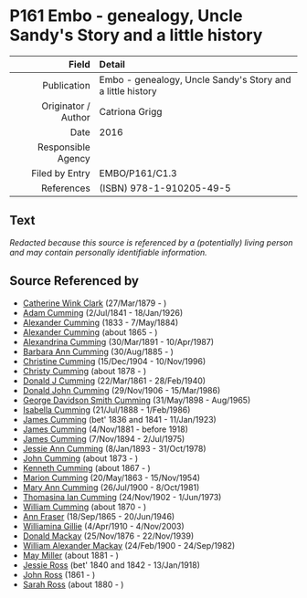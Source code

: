 ﻿---
layout: page
permalink: /sources/s95058656
---

# P161 Embo - genealogy, Uncle Sandy's Story and a little history

Field | Detail
---:|:---
Publication | Embo - genealogy, Uncle Sandy's Story and a little history
Originator / Author | Catriona Grigg
Date | 2016
Responsible Agency | 
Filed by Entry | EMBO/P161/C1.3
References | (ISBN) 978-1-910205-49-5

## Text

_Redacted because this source is referenced by a (potentially) living person and may contain personally identifiable information._

## Source Referenced by

* [Catherine Wink Clark](../people/@35162161@-catherine-wink-clark-b1879-3-27-d.md) (27/Mar/1879 - )
* [Adam Cumming](../people/@55409960@-adam-cumming-b1841-7-2-d1926-1-18.md) (2/Jul/1841 - 18/Jan/1926)
* [Alexander Cumming](../people/@7028096@-alexander-cumming-b1833-d1884-5-7.md) (1833 - 7/May/1884)
* [Alexander Cumming](../people/@7306221@-alexander-cumming-b1865-d.md) (about 1865 - )
* [Alexandrina Cumming](../people/@57186713@-alexandrina-cumming-b1891-3-30-d1987-4-10.md) (30/Mar/1891 - 10/Apr/1987)
* [Barbara Ann Cumming](../people/@57039529@-barbara-ann-cumming-b1885-8-30-d.md) (30/Aug/1885 - )
* [Christine Cumming](../people/@24328630@-christine-cumming-b1904-12-15-d1996-11-10.md) (15/Dec/1904 - 10/Nov/1996)
* [Christy Cumming](../people/@94377968@-christy-cumming-b1878-d.md) (about 1878 - )
* [Donald J Cumming](../people/@20465544@-donald-j-cumming-b1861-3-22-d1940-2-28.md) (22/Mar/1861 - 28/Feb/1940)
* [Donald John Cumming](../people/@22331378@-donald-john-cumming-b1906-11-29-d1986-3-15.md) (29/Nov/1906 - 15/Mar/1986)
* [George Davidson Smith Cumming](../people/@13773669@-george-davidson-smith-cumming-b1898-5-31-d1965-8.md) (31/May/1898 - Aug/1965)
* [Isabella Cumming](../people/@84684994@-isabella-cumming-b1888-7-21-d1986-2-1.md) (21/Jul/1888 - 1/Feb/1986)
* [James Cumming](../people/@66384942@-james-cumming-b1836~1841-d1923-1-11.md) (bet' 1836 and 1841 - 11/Jan/1923)
* [James Cumming](../people/@64418166@-james-cumming-b1881-11-4-d1918.md) (4/Nov/1881 - before 1918)
* [James Cumming](../people/@492889@-james-cumming-b1894-11-7-d1975-7-2.md) (7/Nov/1894 - 2/Jul/1975)
* [Jessie Ann Cumming](../people/@66222886@-jessie-ann-cumming-b1893-1-8-d1978-10-31.md) (8/Jan/1893 - 31/Oct/1978)
* [John Cumming](../people/@87723702@-john-cumming-b1873-d.md) (about 1873 - )
* [Kenneth Cumming](../people/@14447152@-kenneth-cumming-b1867-d.md) (about 1867 - )
* [Marion Cumming](../people/@59851647@-marion-cumming-b1863-5-20-d1954-11-15.md) (20/May/1863 - 15/Nov/1954)
* [Mary Ann Cumming](../people/@48241984@-mary-ann-cumming-b1900-7-26-d1981-10-8.md) (26/Jul/1900 - 8/Oct/1981)
* [Thomasina Ian Cumming](../people/@92241152@-thomasina-ian-cumming-b1902-11-24-d1973-6-1.md) (24/Nov/1902 - 1/Jun/1973)
* [William Cumming](../people/@10016098@-william-cumming-b1870-d.md) (about 1870 - )
* [Ann Fraser](../people/@70425788@-ann-fraser-b1865-9-18-d1946-6-20.md) (18/Sep/1865 - 20/Jun/1946)
* [Williamina Gillie](../people/@23770336@-williamina-gillie-b1910-4-4-d2003-11-4.md) (4/Apr/1910 - 4/Nov/2003)
* [Donald Mackay](../people/@58341424@-donald-mackay-b1876-11-25-d1939-11-22.md) (25/Nov/1876 - 22/Nov/1939)
* [William Alexander Mackay](../people/@9383584@-william-alexander-mackay-b1900-2-24-d1982-9-24.md) (24/Feb/1900 - 24/Sep/1982)
* [May Miller](../people/@41411602@-may-miller-b1881-d.md) (about 1881 - )
* [Jessie Ross](../people/@60546968@-jessie-ross-b1840~1842-d1918-1-13.md) (bet' 1840 and 1842 - 13/Jan/1918)
* [John Ross](../people/@75057664@-john-ross-b1861-d.md) (1861 - )
* [Sarah Ross](../people/@39957256@-sarah-ross-b1880-d.md) (about 1880 - )
